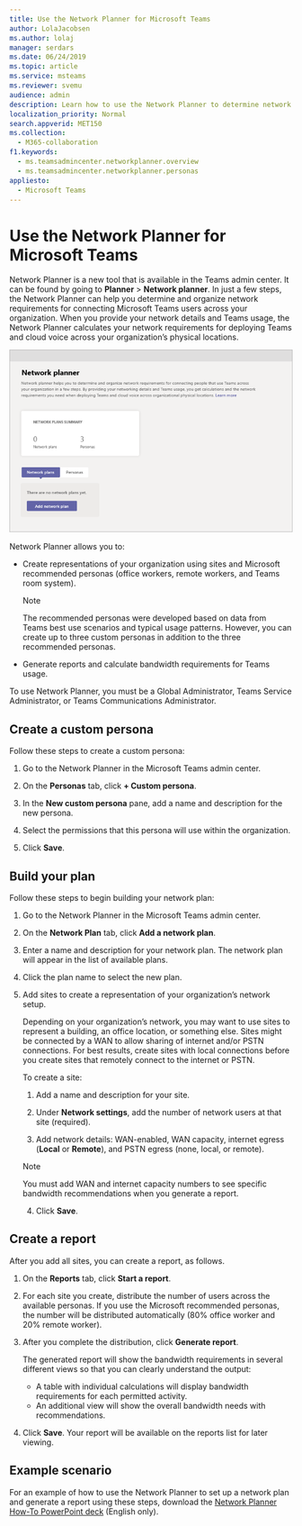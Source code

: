 ```yaml
---
title: Use the Network Planner for Microsoft Teams
author: LolaJacobsen
ms.author: lolaj
manager: serdars
ms.date: 06/24/2019
ms.topic: article
ms.service: msteams
ms.reviewer: svemu
audience: admin
description: Learn how to use the Network Planner to determine network requirements for Microsoft Teams.
localization_priority: Normal
search.appverid: MET150
ms.collection: 
  - M365-collaboration
f1.keywords: 
  - ms.teamsadmincenter.networkplanner.overview
  - ms.teamsadmincenter.networkplanner.personas
appliesto: 
  - Microsoft Teams
---
```


# Use the Network Planner for Microsoft Teams

Network Planner is a new tool that is available in the Teams admin center. It can be found by going to **Planner** > **Network planner**. In just a few steps, the Network Planner can help you determine and organize network requirements for connecting Microsoft Teams users across your organization. When you provide your network details and Teams usage, the Network Planner calculates your network requirements for deploying Teams and cloud voice across your organization’s physical locations.

![Screenshot of Network Planner](media/network-planner.png)

Network Planner allows you to:

- Create representations of your organization using sites and Microsoft recommended personas (office workers, remote workers, and Teams room system).

    > [!NOTE]
    > The recommended personas were developed based on data from Teams best use scenarios and typical usage patterns. However, you can create up to three custom personas in addition to the three recommended personas.

- Generate reports and calculate bandwidth requirements for Teams usage.

To use Network Planner, you must be a Global Administrator, Teams Service Administrator, or Teams Communications Administrator.

## Create a custom persona

Follow these steps to create a custom persona:

1. Go to the Network Planner in the Microsoft Teams admin center.

2. On the **Personas** tab, click **+ Custom persona**. 

3. In the **New custom persona** pane, add a name and description for the new persona.

4. Select the permissions that this persona will use within the organization.

5. Click **Save**.

## Build your plan

Follow these steps to begin building your network plan:

1. Go to the Network Planner in the Microsoft Teams admin center.

2. On the **Network Plan** tab, click **Add a network plan**.

3. Enter a name and description for your network plan. The network plan will appear in the list of available plans.

4. Click the plan name to select the new plan.

5. Add sites to create a representation of your organization’s network setup.

    Depending on your organization’s network, you may want to use sites to represent a building, an office location, or something else. Sites might be connected by a WAN to allow sharing of internet and/or PSTN connections. For best results, create sites with local connections before you create sites that remotely connect to the internet or PSTN.

    To create a site:

    1. Add a name and description for your site.

    2. Under **Network settings**, add the number of network users at that site (required).

    3. Add network details: WAN-enabled, WAN capacity, internet egress (**Local** or **Remote**), and PSTN egress (none, local, or remote).

      > [!NOTE]
      > You must add WAN and internet capacity numbers to see specific bandwidth recommendations when you generate a report.

    4. Click **Save**.

## Create a report

After you add all sites, you can create a report, as follows.

1. On the **Reports** tab, click **Start a report**.

2. For each site you create, distribute the number of users across the available personas. If you use the Microsoft recommended personas, the number will be distributed automatically (80% office worker and 20% remote worker).

3. After you complete the distribution, click **Generate report**.

    The generated report will show the bandwidth requirements in several different views so that you can clearly understand the output:
    - A table with individual calculations will display bandwidth requirements for each permitted activity.
    - An additional view will show the overall bandwidth needs with recommendations.

4. Click **Save**. Your report will be available on the reports list for later viewing.

## Example scenario

For an example of how to use the Network Planner to set up a network plan and generate a report using these steps, download the [Network Planner How-To PowerPoint deck](https://github.com/MicrosoftDocs/OfficeDocs-SkypeForBusiness/blob/live/Teams/downloads/network-planner-how-to.pptx?raw=true) (English only).

